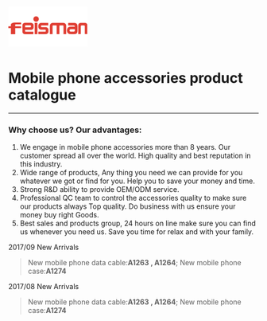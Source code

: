 # ![](/assets/160X80logo.png)

# **Mobile phone accessories product  catalogue**

---



### Why choose us? Our advantages:

1. We engage in mobile phone accessories more than 8 years. Our customer spread all over the world. High quality and best reputation in this industry.
2. Wide range of products, Any thing you need we can provide for you whatever we got or find for you. Help you to save your money and time.
3. Strong R&D ability to provide OEM/ODM service.
4. Professional QC team to control the accessories quality to make sure our products always Top quality. Do business with us ensure your money buy right Goods.
5. Best sales and products group, 24 hours on line make sure you can find us whenever you need us. Save you time for relax and with your family.





2017/09 New Arrivals

> New mobile phone data cable:**A1263 , A1264**; New mobile phone case:**A1274**

2017/08 New Arrivals

> New mobile phone data cable:**A1263 , A1264**; New mobile phone case:**A1274**

### 



